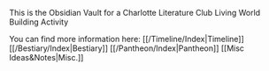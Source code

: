 This is the Obsidian Vault for a Charlotte Literature Club Living World Building Activity

You can find more information here:
[[/Timeline/Index|Timeline]]
[[/Bestiary/Index|Bestiary]]
[[/Pantheon/Index|Pantheon]]
[[Misc Ideas&Notes|Misc.]]